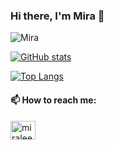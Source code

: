 ### Hi there, I'm Mira 👋


![Mira](https://komarev.com/ghpvc/?username=miralee94&color=c792ea&style=plastic&label=Profile+Views)

[![GitHub stats](https://github-readme-stats.vercel.app/api?username=miralee94&count_private=true&show_icons=true&theme=tokyonight)](https://github.com/miralee94)

[![Top Langs](https://github-readme-stats.vercel.app/api/top-langs/?username=miralee94&layout=compact&theme=tokyonight)](https://github.com/miralee94)

<h4 align="left">📫 How to reach me:</h4>
<p align="left">
<a href="https://linkedin.com/in/miralee1994" target="blank"><img align="center" src="https://raw.githubusercontent.com/rahuldkjain/github-profile-readme-generator/master/src/images/icons/Social/linked-in-alt.svg" alt="miralee1994" height="30" width="40" /></a>
 
<!--
**miralee94/miralee94** is a ✨ _special_ ✨ repository because its `README.md` (this file) appears on your GitHub profile.

Here are some ideas to get you started:

- 🔭 I’m currently working on ...
- 🌱 I’m currently learning ...
- 👯 I’m looking to collaborate on ...
- 🤔 I’m looking for help with ...
- 💬 Ask me about ...
- 📫 How to reach me: ...
- 😄 Pronouns: ...
- ⚡ Fun fact: ...
-->

